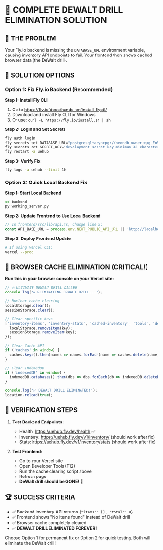 # 🎯 COMPLETE DEWALT DRILL ELIMINATION SOLUTION

## 🚨 THE PROBLEM
Your Fly.io backend is missing the `DATABASE_URL` environment variable, causing inventory API endpoints to fail. Your frontend then shows cached browser data (the DeWalt drill).

## 🚀 SOLUTION OPTIONS

### Option 1: Fix Fly.io Backend (Recommended)

**Step 1: Install Fly CLI**
1. Go to https://fly.io/docs/hands-on/install-flyctl/
2. Download and install Fly CLI for Windows
3. Or use: `curl -L https://fly.io/install.sh | sh`

**Step 2: Login and Set Secrets**
```bash
fly auth login
fly secrets set DATABASE_URL="postgresql+asyncpg://neondb_owner:npg_EoVzn0WyqX1v@ep-odd-tree-adxsa81s-pooler.c-2.us-east-1.aws.neon.tech/neondb?sslmode=require" -a uehub
fly secrets set SECRET_KEY="development-secret-key-minimum-32-characters-long-for-local-dev" -a uehub
fly restart -a uehub
```

**Step 3: Verify Fix**
```bash
fly logs -a uehub --limit 10
```

### Option 2: Quick Local Backend Fix

**Step 1: Start Local Backend**
```bash
cd backend
py working_server.py
```

**Step 2: Update Frontend to Use Local Backend**
```typescript
// In frontend/src/lib/api.ts, change line 5:
const API_BASE_URL = process.env.NEXT_PUBLIC_API_URL || 'http://localhost:8000'
```

**Step 3: Deploy Frontend Update**
```bash
# If using Vercel CLI:
vercel --prod
```

## 🧹 BROWSER CACHE ELIMINATION (CRITICAL!)

**Run this in your browser console on your Vercel site:**

```javascript
// 🔥 ULTIMATE DEWALT DRILL KILLER
console.log('💀 ELIMINATING DEWALT DRILL...');

// Nuclear cache clearing
localStorage.clear();
sessionStorage.clear();

// Clear specific keys
['inventory-items', 'inventory-stats', 'cached-inventory', 'tools', 'dewalt', 'drill'].forEach(key => {
  localStorage.removeItem(key);
  sessionStorage.removeItem(key);
});

// Clear Cache API
if ('caches' in window) {
  caches.keys().then(names => names.forEach(name => caches.delete(name)));
}

// Clear IndexedDB
if ('indexedDB' in window) {
  indexedDB.databases().then(dbs => dbs.forEach(db => indexedDB.deleteDatabase(db.name)));
}

console.log('✅ DEWALT DRILL ELIMINATED!');
location.reload(true);
```

## 🎯 VERIFICATION STEPS

1. **Test Backend Endpoints:**
   - Health: https://uehub.fly.dev/health ✅
   - Inventory: https://uehub.fly.dev/v1/inventory/ (should work after fix)
   - Stats: https://uehub.fly.dev/v1/inventory/stats (should work after fix)

2. **Test Frontend:**
   - Go to your Vercel site
   - Open Developer Tools (F12)
   - Run the cache clearing script above
   - Refresh page
   - **DeWalt drill should be GONE!** 🎯

## 🏆 SUCCESS CRITERIA
- ✅ Backend inventory API returns `{"items": [], "total": 0}`
- ✅ Frontend shows "No items found" instead of DeWalt drill
- ✅ Browser cache completely cleared
- ✅ **DEWALT DRILL ELIMINATED FOREVER!**

Choose Option 1 for permanent fix or Option 2 for quick testing. Both will eliminate the DeWalt drill!
